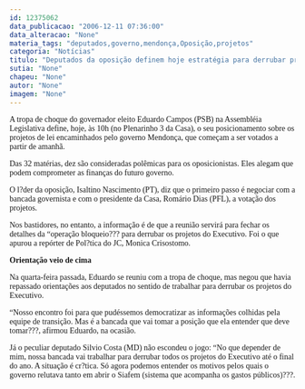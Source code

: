 ```yaml
---
id: 12375062
data_publicacao: "2006-12-11 07:36:00"
data_alteracao: "None"
materia_tags: "deputados,governo,mendonça,Oposição,projetos"
categoria: "Notícias"
titulo: "Deputados da oposição definem hoje estratégia para derrubar projetos do governo Mendonça"
sutia: "None"
chapeu: "None"
autor: "None"
imagem: "None"
---
```

<p><P><FONT face=Verdana>A tropa de choque do governador eleito Eduardo Campos (PSB) na Assembléia Legislativa define, hoje, às 10h (no Plenarinho 3 da Casa), o seu posicionamento sobre os projetos de lei encaminhados pelo governo Mendonça, que começam a ser votados a partir de amanhã. </FONT></P></p>
<p><P><FONT face=Verdana>Das 32 matérias, dez são consideradas polêmicas para os oposicionistas. Eles alegam que podem comprometer as finanças do futuro governo. </FONT></P></p>
<p><P><FONT face=Verdana>O l?der da oposição, Isaltino Nascimento (PT), diz que o primeiro passo é negociar com a bancada governista e com o presidente da Casa, Romário Dias (PFL), a votação dos projetos. </FONT></P></p>
<p><P><FONT face=Verdana>Nos bastidores, no entanto, a informação é de que a reunião servirá para fechar os detalhes da “operação bloqueio??? para derrubar os projetos do Executivo. Foi o que apurou a repórter de Pol?tica do JC, Monica Crisostomo.</FONT></P></p>
<p><P><FONT face=Verdana><STRONG>Orientação veio de cima</STRONG></FONT></P></p>
<p><P><FONT face=Verdana>Na quarta-feira passada, Eduardo se reuniu com a tropa de choque, mas negou que havia repassado orientações aos deputados no sentido de trabalhar para derrubar os projetos do Executivo. </FONT></P></p>
<p><P><FONT face=Verdana>“Nosso encontro foi para que pudéssemos democratizar as informações colhidas pela equipe de transição. Mas é a bancada que vai tomar a posição que ela entender que deve tomar???, afirmou Eduardo, na ocasião.</FONT></P></p>
<p><P><FONT face=Verdana>Já o peculiar deputado Silvio Costa (MD) não escondeu o jogo: “No que depender de mim, nossa bancada vai trabalhar para derrubar todos os projetos do Executivo até o final do ano. A situação é cr?tica. Só agora podemos entender os motivos pelos quais o governo relutava tanto em abrir o Siafem (sistema que acompanha os gastos públicos)???.</FONT></P> </p>
